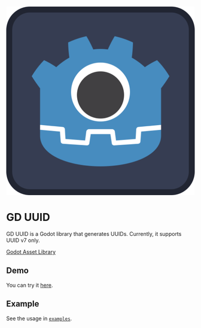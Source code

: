 ![icon](assets/icon.svg)

# GD UUID

GD UUID is a Godot library that generates UUIDs.
Currently, it supports UUID v7 only.

[Godot Asset Library](https://godotengine.org/asset-library/asset/)

## Demo

You can try it [here](https://hotaritobu.github.io/gd-uuid/).

## Example

See the usage in [`examples`](examples).
